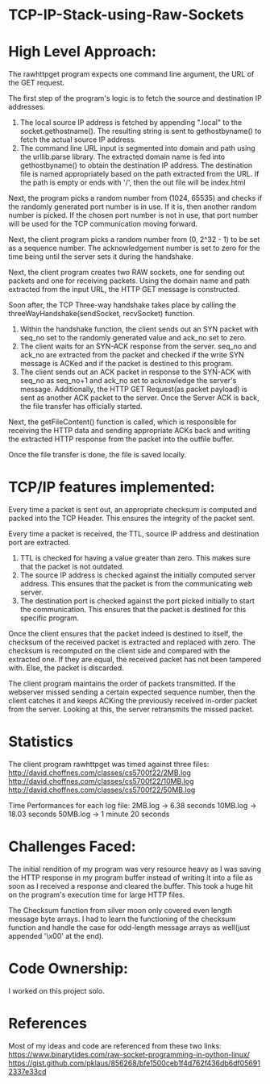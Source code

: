 # TCP-IP-Stack-using-Raw-Sockets

# High Level Approach:

The rawhttpget program expects one command line argument, the URL of the GET request.

The first step of the program's logic is to fetch the source and destination IP addresses.

1. The local source IP address is fetched by appending ".local" to the socket.gethostname(). The resulting string is sent to gethostbyname() to fetch the actual source IP address.
2. The command line URL input is segmented into domain and path using the urllib.parse library. The extracted domain name is fed into gethostbyname() to obtain the destination IP address. The destination file is named appropriately based on the path extracted from the URL. If the path is empty or ends with '/', then the out file will be index.html

Next, the program picks a random number from (1024, 65535) and checks if the randomly generated port number is in use. If it is, then another random number is picked. If the chosen port number is not in use, that port number will be used for the TCP communication moving forward.

Next, the client program picks a random number from (0, 2^32 - 1) to be set as a sequence number. The acknowledgement number is set to zero for the time being until the server sets it during the handshake.

Next, the client program creates two RAW sockets, one for sending out packets and one for receiving packets.
Using the domain name and path extracted from the input URL, the HTTP GET message is constructed.

Soon after, the TCP Three-way handshake takes place by calling the threeWayHandshake(sendSocket, recvSocket) function.

1. Within the handshake function, the client sends out an SYN packet with seq_no set to the randomly generated value and ack_no set to zero.
2. The client waits for an SYN-ACK response from the server. seq_no and ack_no are extracted from the packet and checked if the write SYN message is ACKed and if the packet is destined to this program.
3. The client sends out an ACK packet in response to the SYN-ACK with seq_no as seq_no+1 and ack_no set to acknowledge the server's message. Additionally, the HTTP GET Request(as packet payload) is sent as another ACK packet to the server.
   Once the Server ACK is back, the file transfer has officially started.

Next, the getFileContent() function is called, which is responsible for receiving the HTTP data and sending appropriate ACKs back and writing the extracted HTTP response from the packet into the outfile buffer.

Once the file transfer is done, the file is saved locally.

# TCP/IP features implemented:

Every time a packet is sent out, an appropriate checksum is computed and packed into the TCP Header. This ensures the integrity of the packet sent.

Every time a packet is received, the TTL, source IP address and destination port are extracted.

1. TTL is checked for having a value greater than zero. This makes sure that the packet is not outdated.
2. The source IP address is checked against the initially computed server address. This ensures that the packet is from the communicating web server.
3. The destination port is checked against the port picked initially to start the communication. This ensures that the packet is destined for this specific program.

Once the client ensures that the packet indeed is destined to itself, the checksum of the received packet is extracted and replaced with zero. The checksum is recomputed on the client side and compared with the extracted one. If they are equal, the received packet has not been tampered with. Else, the packet is discarded.

The client program maintains the order of packets transmitted. If the webserver missed sending a certain expected sequence number, then the client catches it and keeps ACKing the previously received in-order packet from the server. Looking at this, the server retransmits the missed packet.

# Statistics

The client program rawhttpget was timed against three files:
http://david.choffnes.com/classes/cs5700f22/2MB.log
http://david.choffnes.com/classes/cs5700f22/10MB.log
http://david.choffnes.com/classes/cs5700f22/50MB.log

Time Performances for each log file:
2MB.log -> 6.38 seconds
10MB.log -> 18.03 seconds
50MB.log -> 1 minute 20 seconds

# Challenges Faced:

The initial rendition of my program was very resource heavy as I was saving the HTTP response in my program buffer instead of writing it into a file as soon as I received a response and cleared the buffer. This took a huge hit on the program's execution time for large HTTP files.

The Checksum function from silver moon only covered even length message byte arrays. I had to learn the functioning of the checksum function and handle the case for odd-length message arrays as well(just appended '\x00' at the end).

# Code Ownership:

I worked on this project solo.

# References

Most of my ideas and code are referenced from these two links:
https://www.binarytides.com/raw-socket-programming-in-python-linux/
https://gist.github.com/pklaus/856268/bfe1500ceb1f4d762f436db6df056912337e33cd
